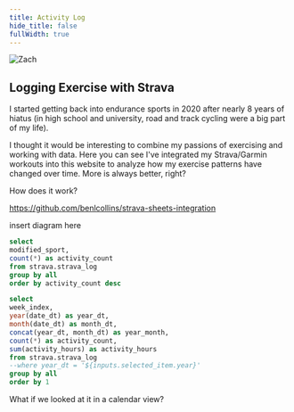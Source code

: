 ```yaml
---
title: Activity Log
hide_title: false
fullWidth: true
---
```


<img src="https://avatars.githubusercontent.com/zachrenwick" alt="Zach" class="rounded-full w-24 h-24 mb-4">

## Logging Exercise with Strava

I started getting back into endurance sports in 2020 after nearly 8 years of hiatus (in high school and university, road and track cycling were a big part of my life). 

I thought it would be interesting to combine my passions of exercising and working with data. Here you can see I've integrated my Strava/Garmin workouts into this website to analyze how my exercise patterns have changed over time. More is always better, right?


How does it work?

https://github.com/benlcollins/strava-sheets-integration

insert diagram here


```sql sports_count
select 
modified_sport,
count(*) as activity_count
from strava.strava_log
group by all
order by activity_count desc

```

<!-- 4. Add a DataTable component that includes conditional formatting for the case count column (see https://docs.evidence.dev/components/data-table/#conditional-formatting) -->

<BarChart 
    data={sports_count}
    x=modified_sport
    y=activity_count
/>


```sql activities_over_time
select 
week_index,
year(date_dt) as year_dt,
month(date_dt) as month_dt,
concat(year_dt, month_dt) as year_month,
count(*) as activity_count,
sum(activity_hours) as activity_hours
from strava.strava_log
--where year_dt = '${inputs.selected_item.year}'
group by all
order by 1
```


<BarChart 
    data={activities_over_time}
    x=year_month
    y=activity_hours
/>



What if we looked at it in a calendar view?

<CalendarHeatmap 
    data={activities_over_time}
    date=date_dt
    value=activity_hours
/>